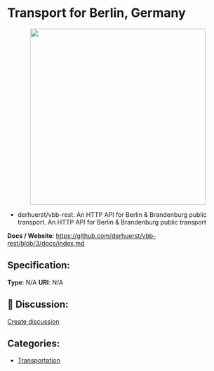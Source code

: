 # Transport for Berlin, Germany
<p align="center">
    <img width="400" src="https://raw.githubusercontent.com/apis-list/apis-list/main/apis/transport-for-berlin-germany/logo_256x256.png" />
</p>

- derhuerst/vbb-rest.  An HTTP API for Berlin & Brandenburg public transport. An HTTP API for Berlin & Brandenburg public transport

**Docs / Website**: https://github.com/derhuerst/vbb-rest/blob/3/docs/index.md

## Specification:
**Type**:  N/A 
**URI**:  N/A 

## 💬 Discussion:
[Create discussion](https://github.com/apis-list/apis-list/discussions/new)

## Categories:
- [Transportation](https://github.com/apis-list/apis-list#transportation)




